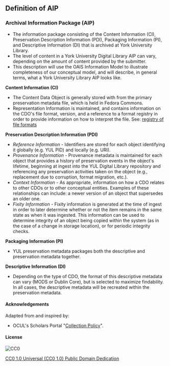 ## Definition of AIP

### Archival Information Package (AIP)

- The information package consisting of the Content Information (CI), Preservation Description Information (PDI), Packaging Information (PI), and Descriptive Information (DI) that is archived at York University Library.
- The level of content in a York University Digital Library AIP can vary, depending on the amount of content provided by the submitter.
- This description will use the OAIS Information Model to illustrate completeness of our conceptual model, and will describe, in general terms, what a York University Library AIP looks like.

**Content Information (CI)**

- The Content Data Object is generally stored with from the primary preservation metadata file, which is held in Fedora Commons.
- Representation Information is maintained, and contains information on the CDO's file format, version, and a reference to a format registry in order to provide information on how to interpret the file. See: [registry of file formats](http://digital.library.yorku.ca/content/registry-file-formats) 

**Preservation Description Information (PDI)**

- *Reference Information* - Identifiers are stored for each object identifying it globally (e.g. YUL PID) and locally (e.g. URI).
- *Provenance Information* - Provenance metadata is maintained for each object that provides a history of preservation events in the object's lifetime, beginning at ingest into the YUL Digital Library repository and referencing any preservation activities taken on the object (e.g., replacement due to corruption, format migration, etc.).
- *Context Information* - As appropriate, information on how a CDO relates to other CDOs or to other conceptual entities. Examples of these relationships can include: a newer version of an object that supersedes an older one.
- *Fixity Information* - Fixity information is generated at the time of ingest in order to later determine whether or not the item remains in the same state as when it was ingested. This information can be used to determine integrity of an object being copied within the system (as in the case of a change in storage location), or for periodic integrity checks.

**Packaging Information (PI)**

- YUL preservation metadata packages both the descriptive and preservation metadata together. 

**Descriptive Information (DI)**

- Depending on the type of CDO, the format of this descriptive metadata can vary (MODS or Dublin Core), but is selected to maximize findability. In all cases, the descriptive metadata will be recreated within the preservation metadata.

#### Acknowledgements

Adapted from and inspired by:

* OCUL's Scholars Portal "[Collection Policy](https://spotdocs.scholarsportal.info/display/OAIS/Collection+Policy)".

#### License

![CC0](http://i.creativecommons.org/p/zero/1.0/88x31.png "CC0")

[CC0 1.0 Universal (CC0 1.0) Public Domain Dedication](http://creativecommons.org/publicdomain/zero/1.0/)
